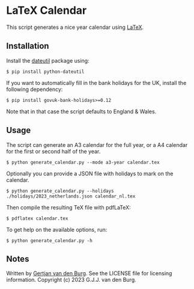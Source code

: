 # LaTeX Calendar

This script generates a nice year calendar using 
[LaTeX](https://www.latex-project.org/).

## Installation

Install the [dateutil](https://pypi.org/project/python-dateutil/) package 
using:
```
$ pip install python-dateutil
```

If you want to automatically fill in the bank holidays for the UK, install the 
following dependency:
```
$ pip install govuk-bank-holidays>=0.12
```
Note that in that case the script defaults to England & Wales.

## Usage

The script can generate an A3 calendar for the full year, or a A4 calendar for 
the first or second half of the year.
```
$ python generate_calendar.py --mode a3-year calendar.tex
```

Optionally you can provide a JSON file with holidays to mark on the calendar.
```
$ python generate_calendar.py --holidays ./holidays/2023_netherlands.json calendar_nl.tex
```

Then compile the resulting TeX file with pdfLaTeX:
```
$ pdflatex calendar.tex
```

To get help on the available options, run:
```
$ python generate_calendar.py -h
```

## Notes

Written by [Gertjan van den Burg](https://gertjan.dev). See the LICENSE file 
for licensing information. Copyright (c) 2023 G.J.J. van den Burg.
